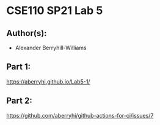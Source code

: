 # CSE110 SP21 Lab 5

## Author(s):
- Alexander Berryhill-Williams

## Part 1:

https://aberryhi.github.io/Lab5-1/

## Part 2:

https://github.com/aberryhi/github-actions-for-ci/issues/7